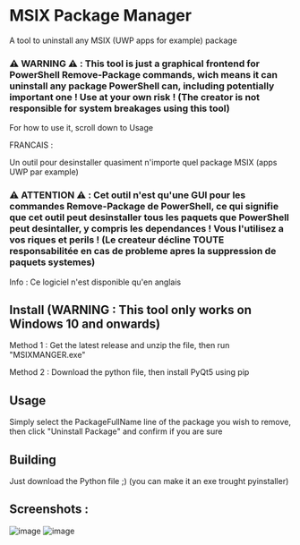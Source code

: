 # MSIX Package Manager
A tool to uninstall any MSIX (UWP apps for example) package

### ⚠️ WARNING ⚠️ : This tool is just a graphical frontend for PowerShell Remove-Package commands, wich means it can uninstall any package PowerShell can, including potentially important one ! Use at your own risk ! (The creator is not responsible for system breakages using this tool)

For how to use it, scroll down to Usage

FRANCAIS :

Un outil pour desinstaller quasiment n'importe quel package MSIX (apps UWP par example)

### ⚠️ ATTENTION ⚠️ : Cet outil n'est qu'une GUI pour les commandes Remove-Package de PowerShell, ce qui signifie que cet outil peut desinstaller tous les paquets que PowerShell peut desintaller, y compris les dependances ! Vous l'utilisez a vos riques et perils ! (Le createur décline TOUTE responsabilitée en cas de probleme apres la suppression de paquets systemes)

Info : Ce logiciel n'est disponible qu'en anglais

## Install (WARNING : This tool only works on Windows 10 and onwards)

Method 1 : Get the latest release and unzip the file, then run "MSIXMANGER.exe" 

Method 2 : Download the python file, then install PyQt5 using pip

## Usage

Simply select the PackageFullName line of the package you wish to remove, then click "Uninstall Package" and confirm if you are sure

## Building

Just download the Python file ;) (you can make it an exe trought pyinstaller)

## Screenshots : 

![image](https://github.com/user-attachments/assets/df24aa91-8f43-450b-b49b-a77c59790d02)
![image](https://github.com/user-attachments/assets/e8af39e3-1f34-4415-b6b6-673fbee27523)

